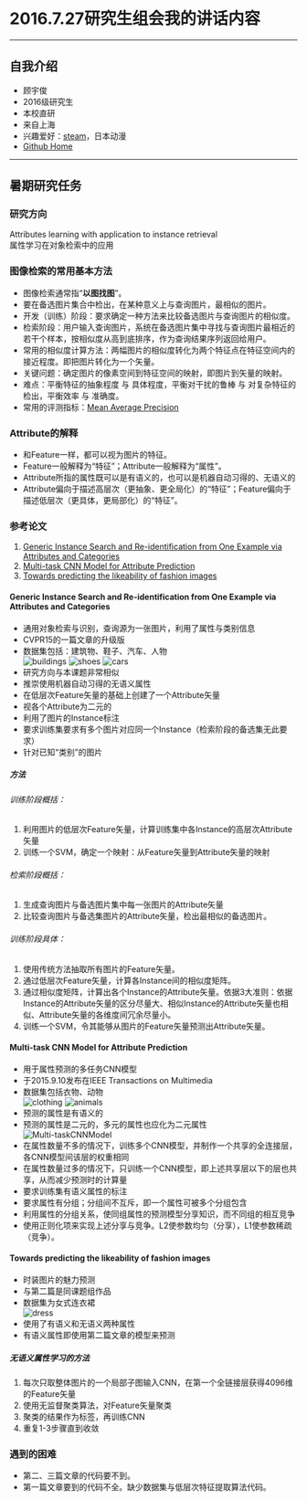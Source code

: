 # 2016.7.27研究生组会我的讲话内容

******

## 自我介绍

* 顾宇俊
* 2016级研究生
* 本校直研
* 来自上海
* 兴趣爱好：[steam](http://steamcommunity.com/profiles/76561198024249336/)，日本动漫
* [Github Home](https://github.com/guyj93)

******

## 暑期研究任务

### 研究方向

Attributes learning with application to instance retrieval  
属性学习在对象检索中的应用

### 图像检索的常用基本方法

* 图像检索通常指“**以图找图**”。
* 要在备选图片集合中检出，在某种意义上与查询图片，最相似的图片。
* 开发（训练）阶段：要求确定一种方法来比较备选图片与查询图片的相似度。
* 检索阶段：用户输入查询图片，系统在备选图片集中寻找与查询图片最相近的若干个样本，按相似度从高到底排序，作为查询结果序列返回给用户。
* 常用的相似度计算方法：两幅图片的相似度转化为两个特征点在特征空间内的接近程度。即把图片转化为一个矢量。
* 关键问题：确定图片的像素空间到特征空间的映射，即图片到矢量的映射。
* 难点：平衡特征的抽象程度 与 具体程度，平衡对干扰的鲁棒 与 对复杂特征的检出，平衡效率 与 准确度。
* 常用的评测指标：[Mean Average Precision](https://en.wikipedia.org/wiki/Information_retrieval)

### Attribute的解释

* 和Feature一样，都可以视为图片的特征。
* Feature一般解释为“特征”；Attribute一般解释为“属性”。
* Attribute所指的属性既可以是有语义的，也可以是机器自动习得的、无语义的
* Attribute偏向于描述高层次（更抽象、更全局化）的“特征”；Feature偏向于描述低层次（更具体，更局部化）的“特征”。

### 参考论文

1. [Generic Instance Search and Re-identification from One Example via Attributes and Categories](http://arxiv.org/pdf/1605.07104.pdf)
2. [Multi-task CNN Model for Attribute Prediction](http://arxiv.org/pdf/1601.00400.pdf)
3. [Towards predicting the likeability of fashion images](http://arxiv.org/pdf/1511.05296.pdf)

#### Generic Instance Search and Re-identification from One Example via Attributes and Categories

* 通用对象检索与识别，查询源为一张图片，利用了属性与类别信息
* CVPR15的一篇文章的升级版
* 数据集包括：建筑物、鞋子、汽车、人物  
![buildings](https://raw.githubusercontent.com/guyj93/gistIsBlocked/master/ReportOnDiscussion2016.7.27/buildings.PNG)
![shoes](https://raw.githubusercontent.com/guyj93/gistIsBlocked/master/ReportOnDiscussion2016.7.27/shoes.PNG)
![cars](https://raw.githubusercontent.com/guyj93/gistIsBlocked/master/ReportOnDiscussion2016.7.27/cars.PNG)
* 研究方向与本课题非常相似
* 推崇使用机器自动习得的无语义属性
* 在低层次Feature矢量的基础上创建了一个Attribute矢量
* 视各个Attribute为二元的
* 利用了图片的Instance标注
* 要求训练集要求有多个图片对应同一个Instance（检索阶段的备选集无此要求）
* 针对已知“类别”的图片

##### 方法

###### 训练阶段概括：  

1. 利用图片的低层次Feature矢量，计算训练集中各Instance的高层次Attribute矢量
2. 训练一个SVM，确定一个映射：从Feature矢量到Attribute矢量的映射

###### 检索阶段概括：  

1. 生成查询图片与备选图片集中每一张图片的Attribute矢量
2. 比较查询图片与备选集图片的Attribute矢量，检出最相似的备选图片。

###### 训练阶段具体：

1. 使用传统方法抽取所有图片的Feature矢量。
2. 通过低层次Feature矢量，计算各Instance间的相似度矩阵。
3. 通过相似度矩阵，计算出各个Instance的Attribute矢量。依据3大准则：依据Instance的Attribute矢量的区分尽量大、相似Instance的Attribute矢量也相似、Attribute矢量的各维度间冗余尽量小。
4. 训练一个SVM，令其能够从图片的Feature矢量预测出Attribute矢量。

#### Multi-task CNN Model for Attribute Prediction

* 用于属性预测的多任务CNN模型
* 于2015.9.10发布在IEEE Transactions on Multimedia
* 数据集包括衣物、动物  
![clothing](https://raw.githubusercontent.com/guyj93/gistIsBlocked/master/ReportOnDiscussion2016.7.27/clothing.PNG)
![animals](https://raw.githubusercontent.com/guyj93/gistIsBlocked/master/ReportOnDiscussion2016.7.27/animals.PNG)
* 预测的属性是有语义的
* 预测的属性是二元的，多元的属性也应化为二元属性  
![Multi-taskCNNModel](https://raw.githubusercontent.com/guyj93/gistIsBlocked/master/ReportOnDiscussion2016.7.27/multitaskCNN.PNG)
* 在属性数量不多的情况下，训练多个CNN模型，并制作一个共享的全连接层，各CNN模型间该层的权重相同
* 在属性数量过多的情况下，只训练一个CNN模型，即上述共享层以下的层也共享，从而减少预测时的计算量
* 要求训练集有语义属性的标注
* 要求属性有分组；分组间不互斥，即一个属性可被多个分组包含
* 利用属性的分组关系，使同组属性的预测模型分享知识，而不同组的相互竞争
* 使用正则化项来实现上述分享与竞争。L2使参数均匀（分享），L1使参数稀疏（竞争）。

#### Towards predicting the likeability of fashion images

* 时装图片的魅力预测
* 与第二篇是同课题组作品
* 数据集为女式连衣裙  
![dress](https://raw.githubusercontent.com/guyj93/gistIsBlocked/master/ReportOnDiscussion2016.7.27/dress.PNG)
* 使用了有语义和无语义两种属性
* 有语义属性即使用第二篇文章的模型来预测

##### 无语义属性学习的方法

1. 每次只取整体图片的一个局部子图输入CNN，在第一个全链接层获得4096维的Feature矢量
2. 使用无监督聚类算法，对Feature矢量聚类
3. 聚类的结果作为标签，再训练CNN
4. 重复1-3步骤直到收敛

### 遇到的困难

* 第二、三篇文章的代码要不到。
* 第一篇文章要到的代码不全。缺少数据集与低层次特征提取算法代码。
